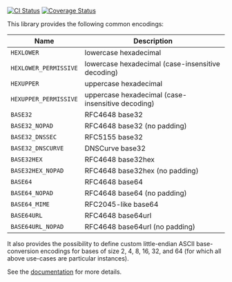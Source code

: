 [![CI Status][ci_badge]][ci]
[![Coverage Status][coveralls_badge]][coveralls]

This library provides the following common encodings:

| Name                  | Description                                       |
| ---                   | ---                                               |
| `HEXLOWER`            | lowercase hexadecimal                             |
| `HEXLOWER_PERMISSIVE` | lowercase hexadecimal (case-insensitive decoding) |
| `HEXUPPER`            | uppercase hexadecimal                             |
| `HEXUPPER_PERMISSIVE` | uppercase hexadecimal (case-insensitive decoding) |
| `BASE32`              | RFC4648 base32                                    |
| `BASE32_NOPAD`        | RFC4648 base32 (no padding)                       |
| `BASE32_DNSSEC`       | RFC5155 base32                                    |
| `BASE32_DNSCURVE`     | DNSCurve base32                                   |
| `BASE32HEX`           | RFC4648 base32hex                                 |
| `BASE32HEX_NOPAD`     | RFC4648 base32hex (no padding)                    |
| `BASE64`              | RFC4648 base64                                    |
| `BASE64_NOPAD`        | RFC4648 base64 (no padding)                       |
| `BASE64_MIME`         | RFC2045-like base64                               |
| `BASE64URL`           | RFC4648 base64url                                 |
| `BASE64URL_NOPAD`     | RFC4648 base64url (no padding)                    |

It also provides the possibility to define custom little-endian ASCII
base-conversion encodings for bases of size 2, 4, 8, 16, 32, and 64 (for which
all above use-cases are particular instances).

See the [documentation] for more details.

[ci]: https://github.com/ia0/data-encoding/actions/workflows/ci.yml
[ci_badge]: https://github.com/ia0/data-encoding/actions/workflows/ci.yml/badge.svg
[coveralls]: https://coveralls.io/github/ia0/data-encoding?branch=master
[coveralls_badge]: https://coveralls.io/repos/github/ia0/data-encoding/badge.svg?branch=master
[documentation]: https://docs.rs/data-encoding
